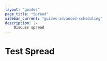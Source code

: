 ```yaml
---
layout: "guides"
page_title: "Spread"
sidebar_current: "guides-advanced-scheduling"
description: |-
    Discuss spread
---
```


# Test Spread

